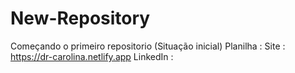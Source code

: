 # New-Repository

Começando o primeiro repositorio (Situação inicial)
Planilha : 
Site : https://dr-carolina.netlify.app
LinkedIn : 
